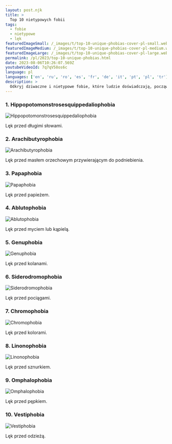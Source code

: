 ```yaml
---
layout: post.njk
title: >
  Top 10 nietypowych fobii
tags:
  - fobie
  - nietypowe
  - lęk
featuredImageSmall: /_images/t/top-10-unique-phobias-cover-pl-small.webp
featuredImageMedium: /_images/t/top-10-unique-phobias-cover-pl-medium.webp
featuredImageLarge: /_images/t/top-10-unique-phobias-cover-pl-large.webp
permalink: /pl/2023/top-10-unique-phobias.html
date: 2023-08-06T10:26:07.569Z
youtubeVideoId: 7q7qV58os6c
language: pl
languages: ['en', 'ru', 'ro', 'es', 'fr', 'de', 'it', 'pt', 'pl', 'tr']
description: >
  Odkryj dziwaczne i nietypowe fobie, które ludzie doświadczają, począwszy od lęku przed długimi słowami, aż po lęk przed masłem orzechowym przywierającym do podniebienia.
---
```


### 1. Hippopotomonstrosesquippedaliophobia

![Hippopotomonstrosesquippedaliophobia](/_images/6/6ea203141e4391fea71ccef140f84031-medium.webp)

Lęk przed długimi słowami.

### 2. Arachibutyrophobia

![Arachibutyrophobia](/_images/3/38e0c8ecdb7cb94452a9c83cedff9502-medium.webp)

Lęk przed masłem orzechowym przywierającym do podniebienia.

### 3. Papaphobia

![Papaphobia](/_images/2/24c7dcf67b1d7918ec9bae35a006fefc-medium.webp)

Lęk przed papieżem.

### 4. Ablutophobia

![Ablutophobia](/_images/a/a28dcca95b3b512e50446b729b450c0e-medium.webp)

Lęk przed myciem lub kąpielą.

### 5. Genuphobia

![Genuphobia](/_images/9/961f099d585db40cbb1f975395a54b92-medium.webp)

Lęk przed kolanami.

### 6. Siderodromophobia

![Siderodromophobia](/_images/2/210bf4f9970abfeb640849f31c29f517-medium.webp)

Lęk przed pociągami.

### 7. Chromophobia

![Chromophobia](/_images/3/36b2a93d9646b0e0ec0de86750c18292-medium.webp)

Lęk przed kolorami.

### 8. Linonophobia

![Linonophobia](/_images/7/7ae8214317c14820377601b8747c7af0-medium.webp)

Lęk przed sznurkiem.

### 9. Omphalophobia

![Omphalophobia](/_images/5/56dbeef563e996ecd04ef866defaecbf-medium.webp)

Lęk przed pępkiem.

### 10. Vestiphobia

![Vestiphobia](/_images/f/f6901f6ac61df41083bc010505751316-medium.webp)

Lęk przed odzieżą.

